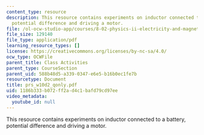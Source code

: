 ```yaml
---
content_type: resource
description: This resource contains experiments on inductor connected to a battery,
  potential difference and driving a motor.
file: /ol-ocw-studio-app/courses/8-02-physics-ii-electricity-and-magnetism-spring-2007/1186b333b072ff2ad4c1bafd79cd97ee_prs_w10d2_qonly.pdf
file_size: 129140
file_type: application/pdf
learning_resource_types: []
license: https://creativecommons.org/licenses/by-nc-sa/4.0/
ocw_type: OCWFile
parent_title: Class Activities
parent_type: CourseSection
parent_uid: 588b48d5-a339-0347-e6e5-b16b0ec1fe7b
resourcetype: Document
title: prs_w10d2_qonly.pdf
uid: 1186b333-b072-ff2a-d4c1-bafd79cd97ee
video_metadata:
  youtube_id: null
---
```

This resource contains experiments on inductor connected to a battery, potential difference and driving a motor.
